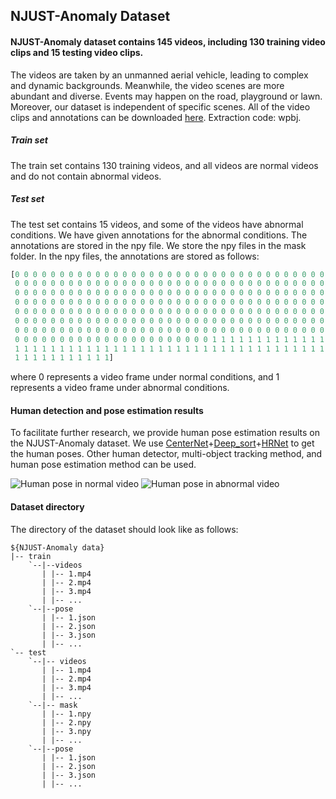 ## NJUST-Anomaly Dataset

#### NJUST-Anomaly dataset contains 145 videos, including 130 training video clips and 15 testing video clips. 
The videos are taken by an unmanned aerial vehicle, leading to complex and dynamic backgrounds. Meanwhile, the video scenes  are more abundant and diverse. Events may happen on the road,  playground or lawn. Moreover, our dataset is independent of specific scenes. All of the video clips and annotations can be downloaded [here](https://pan.baidu.com/s/1TT8Qn0Q8nkhxOeY5_QaiRg). Extraction code: wpbj. 

##### Train set

The train set contains 130 training videos, and all videos are normal videos and do not contain abnormal videos.

##### Test set

The test set contains 15 videos, and some of the videos have abnormal conditions. We have given annotations for the abnormal conditions. The annotations are stored in the npy file. We store the npy files in the mask folder. In the npy files, the annotations are stored as follows:

```python
[0 0 0 0 0 0 0 0 0 0 0 0 0 0 0 0 0 0 0 0 0 0 0 0 0 0 0 0 0 0 0 0 0 0 0 0 0
 0 0 0 0 0 0 0 0 0 0 0 0 0 0 0 0 0 0 0 0 0 0 0 0 0 0 0 0 0 0 0 0 0 0 0 0 0
 0 0 0 0 0 0 0 0 0 0 0 0 0 0 0 0 0 0 0 0 0 0 0 0 0 0 0 0 0 0 0 0 0 0 0 0 0
 0 0 0 0 0 0 0 0 0 0 0 0 0 0 0 0 0 0 0 0 0 0 0 0 0 0 0 0 0 0 0 0 0 0 0 0 0
 0 0 0 0 0 0 0 0 0 0 0 0 0 0 0 0 0 0 0 0 0 0 0 0 0 0 0 0 0 0 0 0 0 0 0 0 0
 0 0 0 0 0 0 0 0 0 0 0 0 0 0 0 0 0 0 0 0 0 0 0 0 0 0 0 0 0 0 0 0 0 0 0 0 0
 0 0 0 0 0 0 0 0 0 0 0 0 0 0 0 0 0 0 0 0 0 0 0 0 0 0 0 0 0 0 0 0 0 0 0 0 0
 0 0 0 0 0 0 0 0 0 0 0 0 0 0 0 0 0 0 0 0 0 0 1 1 1 1 1 1 1 1 1 1 1 1 1 1 1
 1 1 1 1 1 1 1 1 1 1 1 1 1 1 1 1 1 1 1 1 1 1 1 1 1 1 1 1 1 1 1 1 1 1 1 1 1
 1 1 1 1 1 1 1 1 1 1 1]
```

where 0 represents a video frame under normal conditions, and 1 represents a video frame under abnormal conditions.


#### Human detection and pose estimation results
To facilitate further research, we provide human pose estimation results on the NJUST-Anomaly dataset.
We use [CenterNet](https://github.com/xingyizhou/CenterNet)+[Deep_sort](https://github.com/nwojke/deep_sort)+[HRNet](https://github.com/HRNet/HRNet-Human-Pose-Estimation) to get the human poses. Other human detector, multi-object tracking method, and human pose estimation method can be used.

![Human pose in normal video](./pose_normal.gif)
![Human pose in abnormal video](./pose_abnormal.gif)

#### Dataset directory
The directory of the dataset should look like as follows:
```
${NJUST-Anomaly data}
|-- train
    `--|--videos
       | |-- 1.mp4
       | |-- 2.mp4
       | |-- 3.mp4
       | |-- ...
    `--|--pose
       | |-- 1.json
       | |-- 2.json
       | |-- 3.json
       | |-- ...
`-- test
    `--|-- videos
       | |-- 1.mp4
       | |-- 2.mp4
       | |-- 3.mp4
       | |-- ... 
    `--|-- mask
       | |-- 1.npy
       | |-- 2.npy
       | |-- 3.npy
       | |-- ... 
    `--|--pose
       | |-- 1.json
       | |-- 2.json
       | |-- 3.json
       | |-- ...
    
```

